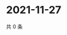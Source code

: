 # 2021-11-27

共 0 条

<!-- BEGIN WEIBO -->
<!-- 最后更新时间 Sat Nov 27 2021 21:18:45 GMT+0800 (China Standard Time) -->

<!-- END WEIBO -->
